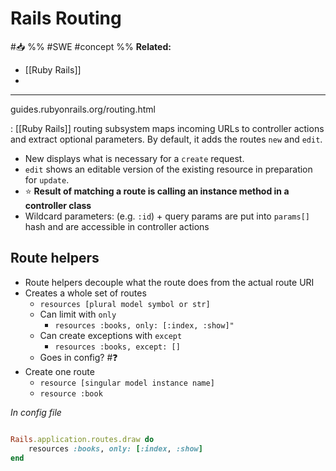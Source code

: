 # Rails Routing
#📥 
%%
#SWE 
#concept
%%
**Related:**
-  [[Ruby Rails]]
-  

---

guides.rubyonrails.org/routing.html

: [[Ruby Rails]] routing subsystem maps incoming URLs to controller actions and extract optional parameters. By default, it adds the routes `new` and `edit`. 
- New displays what is necessary for a `create` request. 
- `edit` shows an editable version of the existing resource in preparation for `update`.
- ⭐ **Result of matching a route is calling an instance method in a controller class**
- Wildcard parameters: (e.g. `:id`) + query params are put into `params[]` hash and are accessible in controller actions

## Route helpers
- Route helpers decouple what the route does from the actual route URI
- Creates a whole set of routes 
	- `resources [plural model symbol or str]` 
	- Can limit with `only`
		- `resources :books, only: [:index, :show]"`
	- Can create exceptions with `except`
		- `resources :books, except: []`
	- Goes in config? #❓ 
- Create one route
	- `resource [singular model instance name]`
	- `resource :book`

*In config file*
```Ruby

Rails.application.routes.draw do
	resources :books, only: [:index, :show]
end


```

